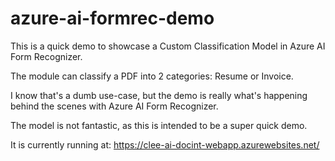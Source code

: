 # azure-ai-formrec-demo

This is a quick demo to showcase a Custom Classification Model in Azure AI Form Recognizer.

The module can classify a PDF into 2 categories: Resume or Invoice.

I know that's a dumb use-case, but the demo is really what's happening behind the scenes with Azure AI Form Recognizer.

The model is not fantastic, as this is intended to be a super quick demo.

It is currently running at: https://clee-ai-docint-webapp.azurewebsites.net/